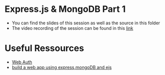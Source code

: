 # Express.js & MongoDB Part 1

- You can find the slides of this session as well as the source in this folder
- The video recording of the session can be found in this [link](https://drive.google.com/file/d/1xkj6w73dpBvPqt9IglAJ06V8YDITtbUK/)

# Useful Ressources 

- [Web Auth](https://youtu.be/aanOygFD4Fo)
- [build a web app using express,mongoDB and ejs](https://youtu.be/OEdPH4fV7vY)
